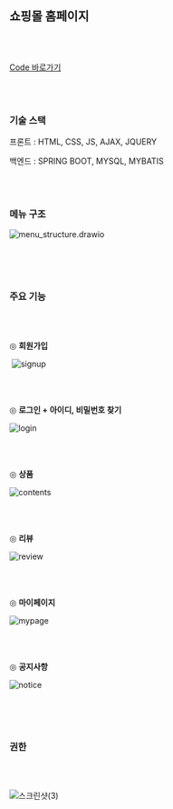 ## 쇼핑몰 홈페이지

<br><br>

[Code 바로가기](https://github.com/Developer-SeongBeomPark/multicampus/tree/master/code/spring/shopping)

<br><br>



### 기술 스택

프론트 : HTML, CSS, JS, AJAX, JQUERY

백엔드 : SPRING BOOT, MYSQL, MYBATIS 

<br><br>

### 메뉴 구조



![menu_structure.drawio](Semi-Project.assets/menu_structure.drawio-16558653692661.png)







<br><br><br>

### 주요 기능

<br><br>

◎ <b>회원가입</b>

​	![signup](Semi-Project.assets/signup.png)



<br><br>

◎ <b>로그인 + 아이디, 비밀번호 찾기</b>

![login](Semi-Project.assets/login-16558756024952.png)







<br><br>

 ◎ <b>상품</b>

![contents](Semi-Project.assets/contents.png)





<br><br>

◎ <b>리뷰</b>

![review](Semi-Project.assets/review.png)







<br><br>

◎ <b>마이페이지</b>

![mypage](Semi-Project.assets/mypage.png)





<br><br>

◎ <b>공지사항</b>

![notice](Semi-Project.assets/notice.png)

<br><br><br>



### 권한

<br>

<br>

![스크린샷(3)](Semi-Project.assets/스크린샷(3).png)
